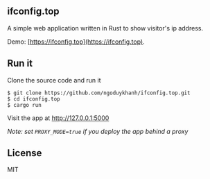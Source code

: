 ## ifconfig.top
A simple web application written in Rust to show visitor's ip address.

Demo: [https://ifconfig.top](https://ifconfig.top).

## Run it
Clone the source code and run it
```
$ git clone https://github.com/ngoduykhanh/ifconfig.top.git
$ cd ifconfig.top
$ cargo run
```

Visit the app at http://127.0.0.1:5000

_Note: set `PROXY_MODE=true` if you deploy the app behind a proxy_

## License
MIT
